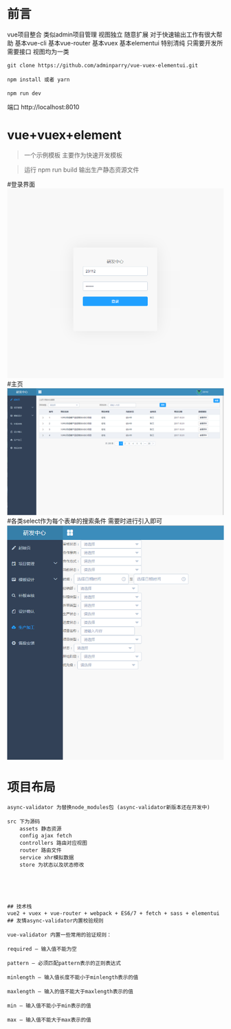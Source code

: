 # 前言
vue项目整合 类似admin项目管理 视图独立 随意扩展 对于快速输出工作有很大帮助
基本vue-cli 基本vue-router 基本vuex 基本elementui 特别清纯
只需要开发所需要接口 视图均为一类


```
git clone https://github.com/adminparry/vue-vuex-elementui.git 

npm install 或者 yarn

npm run dev

```
端口 http://localhost:8010

# vue+vuex+element
> 一个示例模板 主要作为快速开发模板


> 运行
npm run build
输出生产静态资源文件

#登录界面
![](/readmeImg/login.png)
#主页
![](/readmeImg/one.png)
#各类select作为每个表单的搜索条件 需要时进行引入即可
![](/readmeImg/two.png)




# 项目布局

```
async-validator 为替换node_modules包 (async-validator新版本还在开发中)

src 下为源码
	assets 静态资源
	config ajax fetch 
	controllers 路由对应视图
	router 路由文件
	service xhr模拟数据
	store 为状态以及状态修改





## 技术栈
vue2 + vuex + vue-router + webpack + ES6/7 + fetch + sass + elementui
## 友情async-validator内置校验规则

vue-validator 内置一些常用的验证规则：

required — 输入值不能为空

pattern — 必须匹配pattern表示的正则表达式

minlength — 输入值长度不能小于minlength表示的值

maxlength — 输入的值不能大于maxlength表示的值

min — 输入值不能小于min表示的值

max — 输入值不能大于max表示的值
